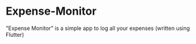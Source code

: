 # Expense-Monitor
"Expense Monitor" is a simple app to log all your expenses (written using Flutter)
